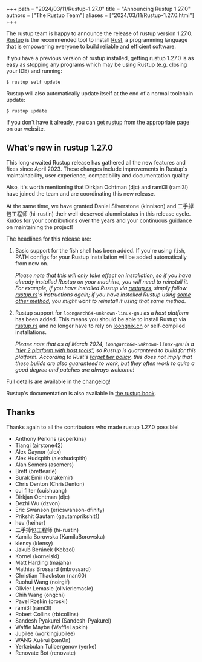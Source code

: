 +++
path = "2024/03/11/Rustup-1.27.0"
title = "Announcing Rustup 1.27.0"
authors = ["The Rustup Team"]
aliases = ["2024/03/11/Rustup-1.27.0.html"]
+++

The rustup team is happy to announce the release of rustup version 1.27.0.
[Rustup][install] is the recommended tool to install [Rust][rust], a programming language that is empowering everyone to build reliable and efficient software.

If you have a previous version of rustup installed, getting rustup 1.27.0 is as easy as stopping any programs which may be using Rustup (e.g. closing your IDE) and running:

```console
$ rustup self update
```

Rustup will also automatically update itself at the end of a normal toolchain update:

```console
$ rustup update
```

If you don't have it already, you can [get rustup][install] from the appropriate page on our website.

[rust]: https://www.rust-lang.org
[install]: https://rustup.rs

## What's new in rustup 1.27.0

This long-awaited Rustup release has gathered all the new features and fixes since April 2023. These changes include improvements in Rustup's maintainability, user experience, compatibility and documentation quality.

Also, it's worth mentioning that Dirkjan Ochtman (djc) and rami3l (rami3l) have joined the team and are coordinating this new release.

At the same time, we have granted Daniel Silverstone (kinnison) and <span lang=zh>二手掉包工程师</span> (hi-rustin) their well-deserved alumni status in this release cycle.
Kudos for your contributions over the years and your continuous guidance on maintaining the project!

The headlines for this release are:

1. Basic support for the fish shell has been added.
   If you're using `fish`, PATH configs for your Rustup installation will be added automatically from now on.

   _Please note that this will only take effect on installation, so if you have already installed Rustup on your machine, you will need to reinstall it.
   For example, if you have installed Rustup via [rustup.rs][install], simply follow [rustup.rs][install]'s instructions again;
   if you have installed Rustup using [some other method][other installation methods], you might want to reinstall it using that same method._

2. Rustup support for `loongarch64-unknown-linux-gnu` as a _host platform_ has been added.
   This means you should be able to install Rustup via [rustup.rs][install] and no longer have to rely on [loongnix.cn] or self-compiled installations.

   _Please note that as of March 2024, `loongarch64-unknown-linux-gnu` is a ["tier 2 platform with host tools"], so Rustup is guaranteed to build for this platform.
   According to Rust's [target tier policy], this does not imply that these builds are also guaranteed to work, but they often work to quite a good degree and patches are always welcome!_


Full details are available in the [changelog]!

Rustup's documentation is also available in [the rustup book][book].

[other installation methods]: https://rust-lang.github.io/rustup/installation/other.html
[loongnix.cn]: https://rust-lang.loongnix.cn
["tier 2 platform with host tools"]: https://doc.rust-lang.org/nightly/rustc/platform-support.html#tier-2-with-host-tools
[target tier policy]: https://doc.rust-lang.org/nightly/rustc/target-tier-policy.html
[changelog]: https://github.com/rust-lang/rustup/blob/stable/CHANGELOG.md
[book]: https://rust-lang.github.io/rustup/

## Thanks

Thanks again to all the contributors who made rustup 1.27.0 possible!

- Anthony Perkins (acperkins)
- Tianqi (airstone42)
- Alex Gaynor (alex)
- Alex Hudspith (alexhudspith)
- Alan Somers (asomers)
- Brett (brettearle)
- Burak Emir (burakemir)
- Chris Denton (ChrisDenton)
- cui fliter (cuishuang)
- Dirkjan Ochtman (djc)
- Dezhi Wu (dzvon)
- Eric Swanson (ericswanson-dfinity)
- Prikshit Gautam (gautamprikshit1)
- hev (heiher)
- <span lang=zh>二手掉包工程师</span> (hi-rustin)
- Kamila Borowska (KamilaBorowska)
- klensy (klensy)
- Jakub Beránek (Kobzol)
- Kornel (kornelski)
- Matt Harding (majaha)
- Mathias Brossard (mbrossard)
- Christian Thackston (nan60)
- Ruohui Wang (noirgif)
- Olivier Lemasle (olivierlemasle)
- Chih Wang (ongchi)
- Pavel Roskin (proski)
- rami3l (rami3l)
- Robert Collins (rbtcollins)
- Sandesh  Pyakurel (Sandesh-Pyakurel)
- Waffle Maybe (WaffleLapkin)
- Jubilee (workingjubilee)
- WÁNG Xuěruì (xen0n)
- Yerkebulan Tulibergenov (yerke)
- Renovate Bot (renovate)
